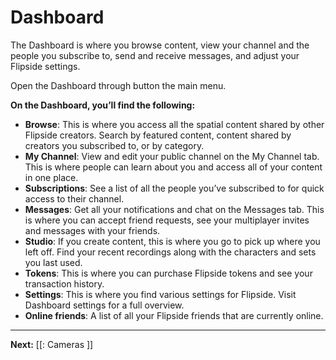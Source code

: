 # Dashboard

The Dashboard is where you browse content, view your channel and the people you subscribe to, send and receive messages, and adjust your Flipside settings.

Open the Dashboard through button the main menu.

**On the Dashboard, you’ll find the following:**

* **Browse**:  This is where you access all the spatial content shared by other Flipside creators.  Search by featured content, content shared by creators you subscribed to, or by category.
* **My Channel**: View and edit your public channel on the My Channel tab.  This is where people can learn about you and access all of your content in one place.
* **Subscriptions**: See a list of all the people you’ve subscribed to for quick access to their channel.
* **Messages**: Get all your notifications and chat on the Messages tab.  This is where you can accept friend requests, see your multiplayer invites and messages with your friends.
* **Studio**: If you create content, this is where you go to pick up where you left off.  Find your recent recordings along with the characters and sets you last used.
* **Tokens**: This is where you can purchase Flipside tokens and see your transaction history.
* **Settings**: This is where you find various settings for Flipside.  Visit Dashboard settings for a full overview.
* **Online friends**:  A list of all your Flipside friends that are currently online.

---

**Next:** [[: Cameras ]]

